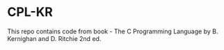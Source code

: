 # CPL-KR
This repo contains code from book - The C Programming Language by B. Kernighan and D. Ritchie 2nd ed.
